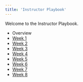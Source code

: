 ```yaml
---
title: 'Instructor Playbook'
---
```


Welcome to the Instructor Playbook.

- Overview
- [Week 1](../instructor-playbook/week-1/)
- [Week 2](../instructor-playbook/week-2/README.html)
- [Week 3](../instructor-playbook/week-3/)
- [Week 4](../instructor-playbook/week-4/)
- [Week 5](../instructor-playbook/week-5/)
- [Week 6](../instructor-playbook/week-6/)
- [Week 7](../instructor-playbook/week-7/)
- [Week 8](../instructor-playbook/week-8/)
